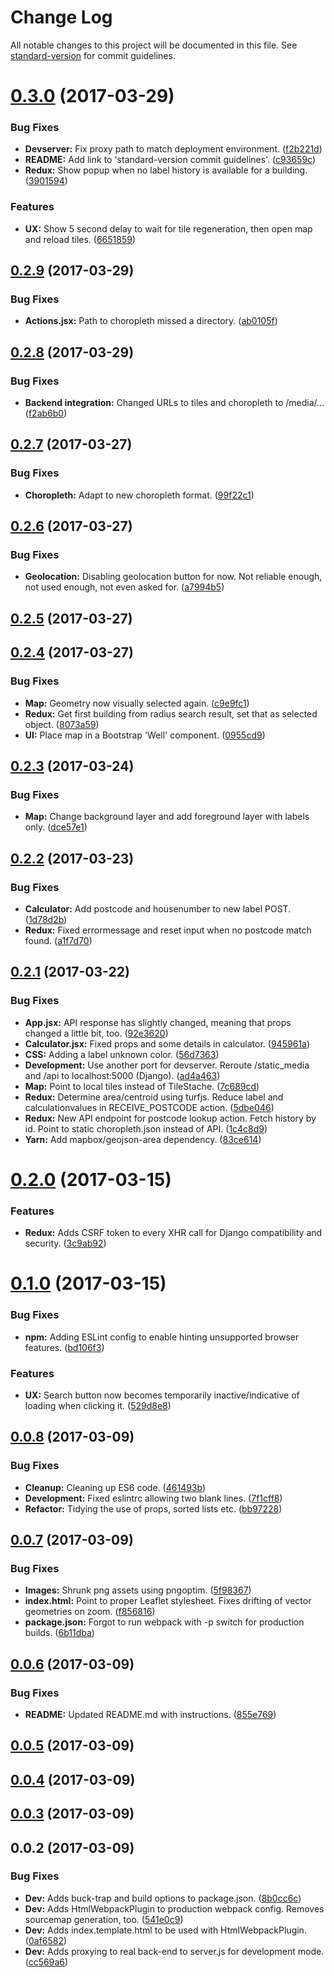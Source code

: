 # Change Log

All notable changes to this project will be documented in this file. See [standard-version](https://github.com/conventional-changelog/standard-version) for commit guidelines.

<a name="0.3.0"></a>
# [0.3.0](https://github.com/nens/waterlabel-client/compare/v0.2.9...v0.3.0) (2017-03-29)


### Bug Fixes

* **Devserver:** Fix proxy path to match deployment environment. ([f2b221d](https://github.com/nens/waterlabel-client/commit/f2b221d))
* **README:** Add link to 'standard-version commit guidelines'. ([c93659c](https://github.com/nens/waterlabel-client/commit/c93659c))
* **Redux:** Show popup when no label history is available for a building. ([3901594](https://github.com/nens/waterlabel-client/commit/3901594))


### Features

* **UX:** Show 5 second delay to wait for tile regeneration, then open map and reload tiles. ([6651859](https://github.com/nens/waterlabel-client/commit/6651859))



<a name="0.2.9"></a>
## [0.2.9](https://github.com/nens/waterlabel-client/compare/v0.2.8...v0.2.9) (2017-03-29)


### Bug Fixes

* **Actions.jsx:** Path to choropleth missed a directory. ([ab0105f](https://github.com/nens/waterlabel-client/commit/ab0105f))



<a name="0.2.8"></a>
## [0.2.8](https://github.com/nens/waterlabel-client/compare/v0.2.7...v0.2.8) (2017-03-29)


### Bug Fixes

* **Backend integration:** Changed URLs to tiles and choropleth to /media/... ([f2ab6b0](https://github.com/nens/waterlabel-client/commit/f2ab6b0))



<a name="0.2.7"></a>
## [0.2.7](https://github.com/nens/waterlabel-client/compare/v0.2.6...v0.2.7) (2017-03-27)


### Bug Fixes

* **Choropleth:** Adapt to new choropleth format. ([99f22c1](https://github.com/nens/waterlabel-client/commit/99f22c1))



<a name="0.2.6"></a>
## [0.2.6](https://github.com/nens/waterlabel-client/compare/v0.2.5...v0.2.6) (2017-03-27)


### Bug Fixes

* **Geolocation:** Disabling geolocation button for now. Not reliable enough, not used enough, not even asked for. ([a7994b5](https://github.com/nens/waterlabel-client/commit/a7994b5))



<a name="0.2.5"></a>
## [0.2.5](https://github.com/nens/waterlabel-client/compare/v0.2.4...v0.2.5) (2017-03-27)



<a name="0.2.4"></a>
## [0.2.4](https://github.com/nens/waterlabel-client/compare/v0.2.3...v0.2.4) (2017-03-27)


### Bug Fixes

* **Map:** Geometry now visually selected again. ([c9e9fc1](https://github.com/nens/waterlabel-client/commit/c9e9fc1))
* **Redux:** Get first building from radius search result, set that as selected object. ([8073a59](https://github.com/nens/waterlabel-client/commit/8073a59))
* **UI:** Place map in a Bootstrap 'Well' component. ([0955cd9](https://github.com/nens/waterlabel-client/commit/0955cd9))



<a name="0.2.3"></a>
## [0.2.3](https://github.com/nens/waterlabel-client/compare/v0.2.2...v0.2.3) (2017-03-24)


### Bug Fixes

* **Map:** Change background layer and add foreground layer with labels only. ([dce57e1](https://github.com/nens/waterlabel-client/commit/dce57e1))



<a name="0.2.2"></a>
## [0.2.2](https://github.com/nens/waterlabel-client/compare/v0.2.1...v0.2.2) (2017-03-23)


### Bug Fixes

* **Calculator:** Add postcode and housenumber to new label POST. ([1d78d2b](https://github.com/nens/waterlabel-client/commit/1d78d2b))
* **Redux:** Fixed errormessage and reset input when no postcode match found. ([a1f7d70](https://github.com/nens/waterlabel-client/commit/a1f7d70))



<a name="0.2.1"></a>
## [0.2.1](https://github.com/nens/waterlabel-client/compare/v0.2.0...v0.2.1) (2017-03-22)


### Bug Fixes

* **App.jsx:** API response has slightly changed, meaning that props changed a little bit, too. ([92e3620](https://github.com/nens/waterlabel-client/commit/92e3620))
* **Calculator.jsx:** Fixed props and some details in calculator. ([945961a](https://github.com/nens/waterlabel-client/commit/945961a))
* **CSS:** Adding a label unknown color. ([56d7363](https://github.com/nens/waterlabel-client/commit/56d7363))
* **Development:** Use another port for devserver. Reroute /static_media and /api to localhost:5000 (Django). ([ad4a463](https://github.com/nens/waterlabel-client/commit/ad4a463))
* **Map:** Point to local tiles instead of TileStache. ([7c689cd](https://github.com/nens/waterlabel-client/commit/7c689cd))
* **Redux:** Determine area/centroid using turfjs. Reduce label and calculationvalues in RECEIVE_POSTCODE action. ([5dbe046](https://github.com/nens/waterlabel-client/commit/5dbe046))
* **Redux:** New API endpoint for postcode lookup action. Fetch history by id. Point to static choropleth.json instead of API. ([1c4c8d9](https://github.com/nens/waterlabel-client/commit/1c4c8d9))
* **Yarn:** Add mapbox/geojson-area dependency. ([83ce614](https://github.com/nens/waterlabel-client/commit/83ce614))



<a name="0.2.0"></a>
# [0.2.0](https://github.com/nens/waterlabel-client/compare/v0.1.0...v0.2.0) (2017-03-15)


### Features

* **Redux:** Adds CSRF token to every XHR call for Django compatibility and security. ([3c9ab92](https://github.com/nens/waterlabel-client/commit/3c9ab92))



<a name="0.1.0"></a>
# [0.1.0](https://github.com/nens/waterlabel-client/compare/v0.0.8...v0.1.0) (2017-03-15)


### Bug Fixes

* **npm:** Adding ESLint config to enable hinting unsupported browser features. ([bd106f3](https://github.com/nens/waterlabel-client/commit/bd106f3))


### Features

* **UX:** Search button now becomes temporarily inactive/indicative of loading when clicking it. ([529d8e8](https://github.com/nens/waterlabel-client/commit/529d8e8))



<a name="0.0.8"></a>
## [0.0.8](https://github.com/nens/waterlabel-client/compare/v0.0.7...v0.0.8) (2017-03-09)


### Bug Fixes

* **Cleanup:** Cleaning up ES6 code. ([461493b](https://github.com/nens/waterlabel-client/commit/461493b))
* **Development:** Fixed eslintrc allowing two blank lines. ([7f1cff8](https://github.com/nens/waterlabel-client/commit/7f1cff8))
* **Refactor:** Tidying the use of props, sorted lists etc. ([bb97228](https://github.com/nens/waterlabel-client/commit/bb97228))



<a name="0.0.7"></a>
## [0.0.7](https://github.com/nens/waterlabel-client/compare/v0.0.6...v0.0.7) (2017-03-09)


### Bug Fixes

* **Images:** Shrunk png assets using pngoptim. ([5f98367](https://github.com/nens/waterlabel-client/commit/5f98367))
* **index.html:** Point to proper Leaflet stylesheet. Fixes drifting of vector geometries on zoom. ([f856816](https://github.com/nens/waterlabel-client/commit/f856816))
* **package.json:** Forgot to run webpack with -p switch for production builds. ([6b11dba](https://github.com/nens/waterlabel-client/commit/6b11dba))



<a name="0.0.6"></a>
## [0.0.6](https://github.com/nens/waterlabel-client/compare/v0.0.5...v0.0.6) (2017-03-09)


### Bug Fixes

* **README:** Updated README.md with instructions. ([855e769](https://github.com/nens/waterlabel-client/commit/855e769))



<a name="0.0.5"></a>
## [0.0.5](https://github.com/nens/waterlabel-client/compare/v0.0.4...v0.0.5) (2017-03-09)



<a name="0.0.4"></a>
## [0.0.4](https://github.com/nens/waterlabel-client/compare/v0.0.3...v0.0.4) (2017-03-09)



<a name="0.0.3"></a>
## [0.0.3](https://github.com/nens/waterlabel-client/compare/v0.0.2...v0.0.3) (2017-03-09)



<a name="0.0.2"></a>
## 0.0.2 (2017-03-09)


### Bug Fixes

* **Dev:** Adds buck-trap and build options to package.json. ([8b0cc6c](https://github.com/nens/waterlabel-client/commit/8b0cc6c))
* **Dev:** Adds HtmlWebpackPlugin to production webpack config. Removes sourcemap generation, too. ([541e0c9](https://github.com/nens/waterlabel-client/commit/541e0c9))
* **Dev:** Adds index.template.html to be used with HtmlWebpackPlugin. ([0af6582](https://github.com/nens/waterlabel-client/commit/0af6582))
* **Dev:** Adds proxying to real back-end to server.js for development mode. ([cc569a6](https://github.com/nens/waterlabel-client/commit/cc569a6))
